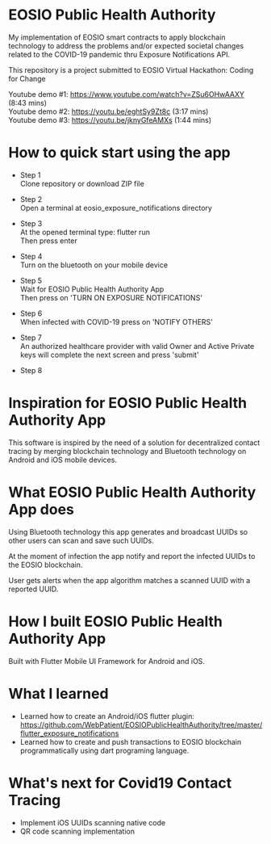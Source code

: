 # EOSIO Public Health Authority

My implementation of EOSIO smart contracts to apply blockchain technology to address the problems and/or expected societal changes related to the COVID-19 pandemic thru Exposure Notifications API.

This repository is a project submitted to EOSIO Virtual Hackathon: Coding for Change

Youtube demo #1: https://www.youtube.com/watch?v=ZSu6OHwAAXY (8:43 mins)
<br>Youtube demo #2: https://youtu.be/eghtSy9Zt8c (3:17 mins)
<br>Youtube demo #3: https://youtu.be/jknyGfeAMXs (1:44 mins)


# How to quick start using the app

- Step 1<br>
Clone repository or download ZIP file

- Step 2<br>
Open a terminal at eosio_exposure_notifications directory

- Step 3<br>
At the opened terminal type: flutter run<br>
Then press enter

- Step 4<br>
Turn on the bluetooth on your mobile device

- Step 5<br>
Wait for EOSIO Public Health Authority App<br>
Then press on 'TURN ON EXPOSURE NOTIFICATIONS'

- Step 6<br>
When infected with COVID-19 press on 'NOTIFY OTHERS'

- Step 7<br>
An authorized healthcare provider with valid Owner and Active Private keys will complete the next screen and press 'submit'<br>

- Step 8<br>


# Inspiration for EOSIO Public Health Authority App

This software is inspired by the need of a solution for decentralized contact tracing by merging blockchain technology and Bluetooth technology on Android and iOS mobile devices.

# What EOSIO Public Health Authority App does

Using Bluetooth technology this app generates and broadcast UUIDs so other users can scan and save such UUIDs. 

At the moment of infection the app notify and report the infected UUIDs to the EOSIO blockchain. 

User gets alerts when the app algorithm matches a scanned UUID with a reported UUID.

# How I built EOSIO Public Health Authority App

Built with Flutter Mobile UI Framework for Android and iOS.

# What I learned

 - Learned how to create an Android/iOS flutter plugin: https://github.com/WebPatient/EOSIOPublicHealthAuthority/tree/master/flutter_exposure_notifications
 - Learned how to create and push transactions to EOSIO blockchain programmatically using dart programing language.

# What's next for Covid19 Contact Tracing

 - Implement iOS UUIDs scanning native code
 - QR code scanning implementation 


 
